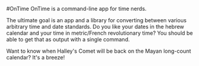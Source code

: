 #OnTime
OnTime is a command-line app for time nerds.

The ultimate goal is an app and a library for converting between various
arbitrary time and date standards. Do you like your dates in the hebrew
calendar and your time in metric/French revolutionary time? You should be able
to get that as output with a single command.

Want to know when Halley's Comet will be back on the Mayan long-count calendar?
It's a breeze!
